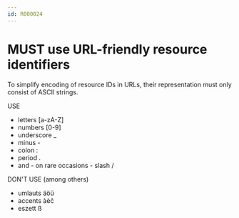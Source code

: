 ```yaml
---
id: R000024
---
```


# MUST use URL-friendly resource identifiers

To simplify encoding of resource IDs in URLs, their representation must only consist of ASCII strings.

USE

- letters [a-zA-Z]
- numbers [0-9]
- underscore \_
- minus -
- colon :
- period .
- and - on rare occasions - slash /

DON'T USE (among others)

- umlauts äöü
- accents àèĉ
- eszett ß
